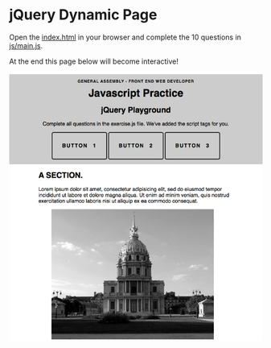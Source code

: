 # jQuery Dynamic Page

Open the [index.html](index.html) in your browser and complete the 10 questions in [js/main.js](js/main.js).

At the end this page below will become interactive!

![DYNAMIC PAGE](img/screenshot.png)
